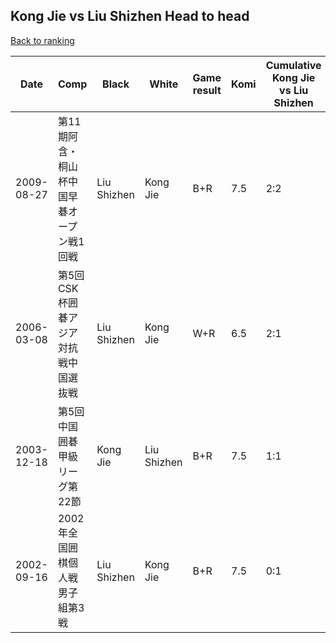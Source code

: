 ## Kong Jie vs Liu Shizhen Head to head

[Back to ranking](../../index.md)




| **Date** | **Comp** | **Black** | **White** | **Game result** | **Komi** | **Cumulative Kong Jie vs Liu Shizhen** | **Kong Jie streak** | **Liu Shizhen streak** | 
| --- | --- | --- | --- | --- | --- | --- | --- | --- |
| 2009-08-27 | 第11期阿含・桐山杯中国早碁オープン戦1回戦 | Liu Shizhen | Kong Jie | B+R | 7.5 | 2:2 | 0 | 1 | 
| 2006-03-08 | 第5回CSK杯囲碁アジア対抗戦中国選抜戦 | Liu Shizhen | Kong Jie | W+R | 6.5 | 2:1 | 2 | 0 | 
| 2003-12-18 | 第5回中国囲碁甲級リーグ第22節 | Kong Jie | Liu Shizhen | B+R | 7.5 | 1:1 | 1 | 0 | 
| 2002-09-16 | 2002年全国囲棋個人戦男子組第3戦 | Liu Shizhen | Kong Jie | B+R | 7.5 | 0:1 | 0 | 1 |




